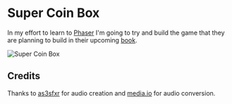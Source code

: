 # Super Coin Box

In my effort to learn to [Phaser](http://phaser.io) I'm going
to try and build the game that they are planning to build in their
upcoming [book](http://phaser.io/book).

![Super Coin Box](http://www.phaser.io/book/SCB.gif)

## Credits

Thanks to [as3sfxr](http://www.superflashbros.net/as3sfxr/) for audio creation and [media.io](http://media.io/) for audio conversion.
